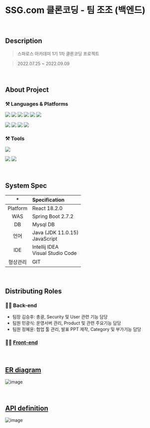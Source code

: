 # SSG.com 클론코딩  - 팀 조조 (백엔드)
  
  
  
  
　  
## Description

> 스파로스 아카데미 1기 1차 클론코딩 프로젝트

> 2022.07.25 ~ 2022.09.09  
  
  
  
  
　  
## About Project
### ⚒ Languages & Platforms
<img src="https://img.shields.io/badge/Java-007396?&style=for-the-badge&logo=Java&logoColor=white"/></a>
<img src="https://img.shields.io/badge/JPA-007396?&style=for-the-badge&logo=JPA&logoColor=white"/></a>
<img src="https://img.shields.io/badge/mysql-4479A1?style=for-the-badge&logo=mysql&logoColor=white"></a>
<img src="https://img.shields.io/badge/Spring%20Boot-6DB33F?style=for-the-badge&logo=Spring%20Boot&logoColor=white"> </a>
<img src="https://img.shields.io/badge/Spring%20Security-6DB33F?style=for-the-badge&logo=Spring%20Security&logoColor=white"></a>
<img src="https://img.shields.io/badge/JSON%20Web%20Tokens-000000?style=for-the-badge&logo=JSON%20Web%20Tokens&logoColor=white"></a>

<img src="https://img.shields.io/badge/Amazon%20AWS-232F3E?style=for-the-badge&logo=Amazon%20AWS&logoColor=white"></a>
<img src="https://img.shields.io/badge/Amazon%20S3-569A31?style=for-the-badge&logo=Amazon%20S3&logoColor=white"></a>
<img src="https://img.shields.io/badge/Amazon%20EC2-FF9900?style=for-the-badge&logo=Amazon%20EC2&logoColor=white"></a>
<img src="https://img.shields.io/badge/Amazon%20RDS-527FFF?style=for-the-badge&logo=Amazon%20RDS&logoColor=white">



### ⚒ Tools
<img src="https://img.shields.io/badge/IntelliJ%20IDEA-000000?&style=for-the-badge&logo=IntelliJ%20IDEA&logoColor=white"/> </a>


<img src="https://img.shields.io/badge/Git-F05032?&style=for-the-badge&logo=Git&logoColor=white"/> </a>
<img src="https://img.shields.io/badge/Postman-FF6C37?&style=for-the-badge&logo=Postman&logoColor=white"/>
  
  
  
  
　  
## System Spec

| * | Specification |
|:------:| :- |
| Platform | React 18.2.0 |
| WAS | Spring Boot 2.7.2 |
| DB | Mysql DB  |
| 언어 | Java (JDK 11.0.15) </br>JavaScript |
| IDE | Intellij IDEA </br>Visual Studio Code |
| 형상관리 | GIT |
  
  
  
  
　  
## Distributing Roles
### 👨‍💻 Back-end
* 팀장 김승후: 총괄, Security 및 User 관련 기능 담당
* 팀원 민광식: 운영서버 관리, Product 및 관련 주요기능 담당
* 팀원 정혜윤: 협업 툴 관리, 발표 PPT 제작, Category 및 부가기능 담당



### 👨‍💻 [Front-end](https://github.com/Thegirlwholeaptthroughtime/jojo_cloneproject_front)
  
  
  
  
　  
## [ER diagram](https://www.erdcloud.com/d/xp3SgQBEqHSjAohSq)
![image](https://user-images.githubusercontent.com/60650967/188565314-7512a89e-b559-4bc3-a555-82889bd3d6db.png)
  
  
  
  
　  
## [API definition](https://docs.google.com/spreadsheets/d/1hM8PR1Gooo6hjINPKSwMS9sOXrUBAVZxQLKrA-TetUg/edit#gid=2003183701)
![image](https://user-images.githubusercontent.com/60650967/188569621-e5bf9585-63a0-45f5-80fa-195457097604.png)
